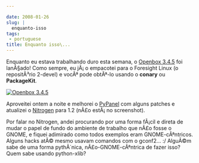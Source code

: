```yaml
---

date: 2008-01-26
slug: |
  enquanto-isso
tags:
 - portuguese
title: Enquanto isso\...
---
```


Enquanto eu estava trabalhando duro esta semana, o [Openbox
3.4.5](http://icculus.org/openbox/index.php/Main_Page) foi lanÃ§ado!
Como sempre, eu jÃ¡ o empacotei para o Foresight Linux (o repositÃ³rio
2-devel) e vocÃª pode obtÃª-lo usando o **conary** ou **PackageKit**.

[![Openbox
3.4.5](http://farm3.static.flickr.com/2410/2220825731_311548b112.jpg)](http://www.flickr.com/photos/ogmaciel/2220825731/)

Aproveitei ontem a noite e melhorei o
[PyPanel](http://pypanel.sourceforge.net/) com alguns patches e
atualizei o [Nitrogen](http://projects.l3ib.org/nitrogen/) para 1.2
(nÃ£o estÃ¡ no screenshot).

Por falar no Nitrogen, andei procurando por uma forma fÃ¡cil e direta de
mudar o papel de fundo do ambiente de trabalho que nÃ£o fosse o GNOME, e
fiquei adimirado como todos exemplos eram GNOME-cÃªntricos. Alguns hacks
atÃ© mesmo usavam comandos com o gconf2... :/ AlguÃ©m sabe de uma forma
pythÃ´nica, nÃ£o-GNOME-cÃªntrica de fazer isso? Quem sabe usando
python-xlib?
